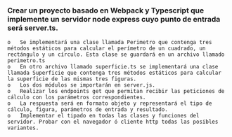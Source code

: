 
### Crear un proyecto basado en Webpack y Typescript que implemente un servidor node express cuyo punto de entrada será server.ts.

    o   Se implementará una clase llamada Perimetro que contenga tres métodos estáticos para calcular el perímetro de un cuadrado, un rectángulo y un círculo. Esta clase se guardará en un archivo llamado perimetro.ts 
    o   En otro archivo llamado superficie.ts se implementará una clase llamada Superficie que contenga tres métodos estáticos para calcular la superficie de las mismas tres figuras.
    o   Los dos módulos se importarán en server.js.
    o   Realizar los endpoints get que permitan recibir las peticiones de cálculo con los parámetros correspondientes. 
    o   La respuesta será en formato objeto y representará el tipo de cálculo, figura, parámetros de entrada y resultado.
    o   Implementar el tipado en todas las clases y funciones del servidor. Probar con el navegador ó cliente http todas las posibles variantes.
